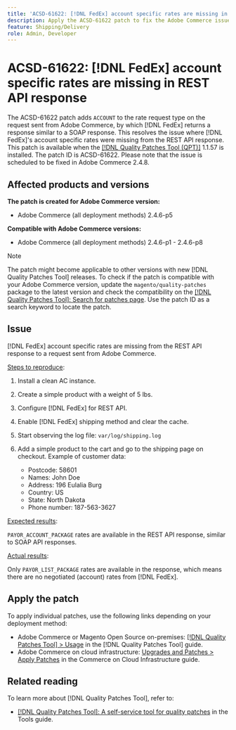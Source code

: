 ```yaml
---
title: 'ACSD-61622: [!DNL FedEx] account specific rates are missing in REST API response'
description: Apply the ACSD-61622 patch to fix the Adobe Commerce issue where [!DNL FedEx] account specific rates are missing from the REST API response.
feature: Shipping/Delivery
role: Admin, Developer
---
```

# ACSD-61622: [!DNL FedEx] account specific rates are missing in REST API response

The ACSD-61622 patch adds `ACCOUNT` to the rate request type on the request sent from Adobe Commerce, by which [!DNL FedEx] returns a response similar to a SOAP response. This resolves the issue where [!DNL FedEx]'s account specific rates were missing from the REST API response. This patch is available when the [[!DNL Quality Patches Tool (QPT)]](/help/tools/quality-patches-tool/quality-patches-tool-to-self-serve-quality-patches.md) 1.1.57 is installed. The patch ID is ACSD-61622. Please note that the issue is scheduled to be fixed in Adobe Commerce 2.4.8.

## Affected products and versions

**The patch is created for Adobe Commerce version:**

* Adobe Commerce (all deployment methods) 2.4.6-p5

**Compatible with Adobe Commerce versions:**

* Adobe Commerce (all deployment methods) 2.4.6-p1 - 2.4.6-p8

>[!NOTE]
>
>The patch might become applicable to other versions with new [!DNL Quality Patches Tool] releases. To check if the patch is compatible with your Adobe Commerce version, update the `magento/quality-patches` package to the latest version and check the compatibility on the [[!DNL Quality Patches Tool]: Search for patches page](https://experienceleague.adobe.com/tools/commerce-quality-patches/index.html). Use the patch ID as a search keyword to locate the patch.

## Issue

[!DNL FedEx] account specific rates are missing from the REST API response to a request sent from Adobe Commerce.

<u>Steps to reproduce</u>:

1. Install a clean AC instance.
1. Create a simple product with a weight of 5 lbs.
1. Configure [!DNL FedEx] for REST API.
1. Enable [!DNL FedEx] shipping method and clear the cache.
1. Start observing the log file: `var/log/shipping.log`
1. Add a simple product to the cart and go to the shipping page on checkout. Example of customer data:
    
    * Postcode: 58601
    * Names: John Doe
    * Address: 196 Eulalia Burg
    * Country: US
    * State: North Dakota
    * Phone number: 187-563-3627

<u>Expected results</u>:

`PAYOR_ACCOUNT_PACKAGE` rates are available in the REST API response, similar to SOAP API responses.

<u>Actual results</u>:

Only `PAYOR_LIST_PACKAGE` rates are available in the response, which means there are no negotiated (account) rates from [!DNL FedEx].

## Apply the patch

To apply individual patches, use the following links depending on your deployment method:

* Adobe Commerce or Magento Open Source on-premises: [[!DNL Quality Patches Tool] > Usage](/help/tools/quality-patches-tool/usage.md) in the [!DNL Quality Patches Tool] guide.
* Adobe Commerce on cloud infrastructure: [Upgrades and Patches > Apply Patches](https://experienceleague.adobe.com/docs/commerce-cloud-service/user-guide/develop/upgrade/apply-patches.html) in the Commerce on Cloud Infrastructure guide.

## Related reading

To learn more about [!DNL Quality Patches Tool], refer to:

* [[!DNL Quality Patches Tool]: A self-service tool for quality patches](/help/tools/quality-patches-tool/quality-patches-tool-to-self-serve-quality-patches.md) in the Tools guide.
